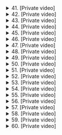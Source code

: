 <details>
<summary>41. [Private video]</summary><br>

<a href="https://www.youtube.com/watch?v=f4QnLR3o29I" target="_blank">
    <img src="https://img.youtube.com/vi/f4QnLR3o29I/maxresdefault.jpg" 
        alt="[Youtube]" width="200">
</a>

# [Private video]


</details>

<details>
<summary>42. [Private video]</summary><br>

<a href="https://www.youtube.com/watch?v=hZB6nHnmm0g" target="_blank">
    <img src="https://img.youtube.com/vi/hZB6nHnmm0g/maxresdefault.jpg" 
        alt="[Youtube]" width="200">
</a>

# [Private video]


</details>

<details>
<summary>43. [Private video]</summary><br>

<a href="https://www.youtube.com/watch?v=658Ep0bibVc" target="_blank">
    <img src="https://img.youtube.com/vi/658Ep0bibVc/maxresdefault.jpg" 
        alt="[Youtube]" width="200">
</a>

# [Private video]


</details>

<details>
<summary>44. [Private video]</summary><br>

<a href="https://www.youtube.com/watch?v=AFjK5XKs3bQ" target="_blank">
    <img src="https://img.youtube.com/vi/AFjK5XKs3bQ/maxresdefault.jpg" 
        alt="[Youtube]" width="200">
</a>

# [Private video]


</details>

<details>
<summary>45. [Private video]</summary><br>

<a href="https://www.youtube.com/watch?v=-TB3q6TgRVU" target="_blank">
    <img src="https://img.youtube.com/vi/-TB3q6TgRVU/maxresdefault.jpg" 
        alt="[Youtube]" width="200">
</a>

# [Private video]


</details>

<details>
<summary>46. [Private video]</summary><br>

<a href="https://www.youtube.com/watch?v=rcRIDEoFLtY" target="_blank">
    <img src="https://img.youtube.com/vi/rcRIDEoFLtY/maxresdefault.jpg" 
        alt="[Youtube]" width="200">
</a>

# [Private video]


</details>

<details>
<summary>47. [Private video]</summary><br>

<a href="https://www.youtube.com/watch?v=SATbB4hwULo" target="_blank">
    <img src="https://img.youtube.com/vi/SATbB4hwULo/maxresdefault.jpg" 
        alt="[Youtube]" width="200">
</a>

# [Private video]


</details>

<details>
<summary>48. [Private video]</summary><br>

<a href="https://www.youtube.com/watch?v=sosC8CR8Qxc" target="_blank">
    <img src="https://img.youtube.com/vi/sosC8CR8Qxc/maxresdefault.jpg" 
        alt="[Youtube]" width="200">
</a>

# [Private video]


</details>

<details>
<summary>49. [Private video]</summary><br>

<a href="https://www.youtube.com/watch?v=eTR9VK3OhMs" target="_blank">
    <img src="https://img.youtube.com/vi/eTR9VK3OhMs/maxresdefault.jpg" 
        alt="[Youtube]" width="200">
</a>

# [Private video]


</details>

<details>
<summary>50. [Private video]</summary><br>

<a href="https://www.youtube.com/watch?v=ZDg5humdJcA" target="_blank">
    <img src="https://img.youtube.com/vi/ZDg5humdJcA/maxresdefault.jpg" 
        alt="[Youtube]" width="200">
</a>

# [Private video]


</details>

<details>
<summary>51. [Private video]</summary><br>

<a href="https://www.youtube.com/watch?v=xESUfnidraM" target="_blank">
    <img src="https://img.youtube.com/vi/xESUfnidraM/maxresdefault.jpg" 
        alt="[Youtube]" width="200">
</a>

# [Private video]


</details>

<details>
<summary>52. [Private video]</summary><br>

<a href="https://www.youtube.com/watch?v=se9DK3RStCc" target="_blank">
    <img src="https://img.youtube.com/vi/se9DK3RStCc/maxresdefault.jpg" 
        alt="[Youtube]" width="200">
</a>

# [Private video]


</details>

<details>
<summary>53. [Private video]</summary><br>

<a href="https://www.youtube.com/watch?v=UvFV4XMO6LQ" target="_blank">
    <img src="https://img.youtube.com/vi/UvFV4XMO6LQ/maxresdefault.jpg" 
        alt="[Youtube]" width="200">
</a>

# [Private video]


</details>

<details>
<summary>54. [Private video]</summary><br>

<a href="https://www.youtube.com/watch?v=8y0yIz5C3qM" target="_blank">
    <img src="https://img.youtube.com/vi/8y0yIz5C3qM/maxresdefault.jpg" 
        alt="[Youtube]" width="200">
</a>

# [Private video]


</details>

<details>
<summary>55. [Private video]</summary><br>

<a href="https://www.youtube.com/watch?v=ReRk_YpViJY" target="_blank">
    <img src="https://img.youtube.com/vi/ReRk_YpViJY/maxresdefault.jpg" 
        alt="[Youtube]" width="200">
</a>

# [Private video]


</details>

<details>
<summary>56. [Private video]</summary><br>

<a href="https://www.youtube.com/watch?v=HSnSgc_FVWI" target="_blank">
    <img src="https://img.youtube.com/vi/HSnSgc_FVWI/maxresdefault.jpg" 
        alt="[Youtube]" width="200">
</a>

# [Private video]


</details>

<details>
<summary>57. [Private video]</summary><br>

<a href="https://www.youtube.com/watch?v=XoaQr4vvRis" target="_blank">
    <img src="https://img.youtube.com/vi/XoaQr4vvRis/maxresdefault.jpg" 
        alt="[Youtube]" width="200">
</a>

# [Private video]


</details>

<details>
<summary>58. [Private video]</summary><br>

<a href="https://www.youtube.com/watch?v=NJ6iF01fE38" target="_blank">
    <img src="https://img.youtube.com/vi/NJ6iF01fE38/maxresdefault.jpg" 
        alt="[Youtube]" width="200">
</a>

# [Private video]


</details>

<details>
<summary>59. [Private video]</summary><br>

<a href="https://www.youtube.com/watch?v=HmHxyq8hWbU" target="_blank">
    <img src="https://img.youtube.com/vi/HmHxyq8hWbU/maxresdefault.jpg" 
        alt="[Youtube]" width="200">
</a>

# [Private video]


</details>

<details>
<summary>60. [Private video]</summary><br>

<a href="https://www.youtube.com/watch?v=H6_sePL77yM" target="_blank">
    <img src="https://img.youtube.com/vi/H6_sePL77yM/maxresdefault.jpg" 
        alt="[Youtube]" width="200">
</a>

# [Private video]


</details>

